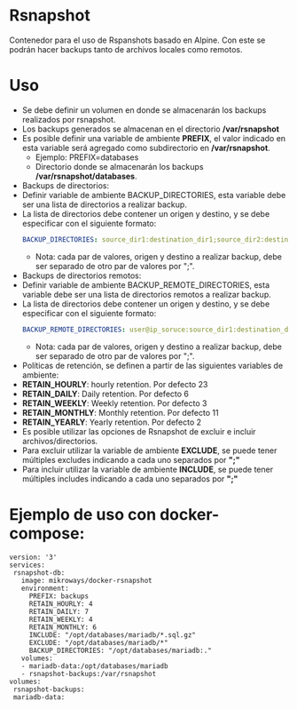 # Rsnapshot
 
Contenedor para el uso de Rspanshots basado en Alpine. Con este se podrán hacer backups tanto de archivos locales como remotos.
 
# Uso
 
* Se debe definir un volumen en donde se almacenarán los backups realizados por rsnapshot.
 * Los backups generados se almacenan en el directorio **/var/rsnapshot**
 * Es posible definir una variable de ambiente **PREFIX**, el valor indicado en esta variable será agregado como subdirectorio en **/var/rsnapshot**.
   * Ejemplo: PREFIX=databases
   * Directorio donde se almacenarán los backups **/var/rsnapshot/databases**.
* Backups de directorios:
 * Definir variable de ambiente BACKUP_DIRECTORIES, esta variable debe ser una lista de directorios a realizar backup.
 * La lista de directorios debe contener un origen y destino, y se debe especificar con el siguiente formato:
   ```yaml
   BACKUP_DIRECTORIES: source_dir1:destination_dir1;source_dir2:destination_dir2
   ```
   * Nota: cada par de valores, origen y destino a realizar backup, debe ser separado de otro par de valores por ";".
* Backups de directorios remotos:
 * Definir variable de ambiente BACKUP_REMOTE_DIRECTORIES, esta variable debe ser una lista de directorios remotos a realizar backup.
 * La lista de directorios debe contener un origen y destino, y se debe especificar con el siguiente formato:
     ```yaml
     BACKUP_REMOTE_DIRECTORIES: user@ip_soruce:source_dir1:destination_dir1;user2@ip_soruce2:source_dir2:destination_dir2
     ```
   * Nota: cada par de valores, origen y destino a realizar backup, debe ser separado de otro par de valores por ";".
* Políticas de retención, se definen a partir de las siguientes variables de ambiente:
 * **RETAIN_HOURLY**: hourly retention. Por defecto 23
 * **RETAIN_DAILY**: Daily retention. Por defecto 6
 * **RETAIN_WEEKLY**: Weekly retention. Por defecto 3
 * **RETAIN_MONTHLY**: Monthly retention. Por defecto 11
 * **RETAIN_YEARLY**: Yearly retention. Por defecto 2
* Es posible utilizar las opciones de Rsnapshot de excluir e incluir archivos/directorios.
 * Para excluir utilizar la variable de ambiente **EXCLUDE**, se puede tener múltiples excludes indicando a cada uno separados por **";"**
 * Para incluir utilizar la variable de ambiente **INCLUDE**, se puede tener múltiples includes indicando a cada uno separados por **";"**
 
# Ejemplo de uso con docker-compose:
 
```
version: '3'
services:
 rsnapshot-db:
   image: mikroways/docker-rsnapshot
   environment:
     PREFIX: backups
     RETAIN_HOURLY: 4
     RETAIN_DAILY: 7
     RETAIN_WEEKLY: 4
     RETAIN_MONTHLY: 6
     INCLUDE: "/opt/databases/mariadb/*.sql.gz"
     EXCLUDE: "/opt/databases/mariadb/*"
     BACKUP_DIRECTORIES: "/opt/databases/mariadb:."
   volumes:
   - mariadb-data:/opt/databases/mariadb
   - rsnapshot-backups:/var/rsnapshot
volumes:
 rsnapshot-backups: 
 mariadb-data:
```